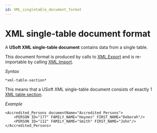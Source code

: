 ```yaml
---
id: XML_singletable_document_format
---
```


# XML single-table document format

A **USoft XML single-table document** contains data from a single table.

This document format is produced by calls to [XML.Export](/docs/Extensions/XML_internal_component/XMLExport.md) and is re-importable by calling [XML.Import](/docs/Extensions/XML_internal_component/XMLImport.md).

*Syntax*

```
*xml-table-section*
```

This means that a USoft XML single-table document consists of exactly 1 [XML table section](/docs/Repositories/USoft_XML_formats/XML_table_section_syntax.md).

*Example*

```language-xml
<Accredited_Persons documentName="Accredited Persons">
    <PERSON ID="177" FAMILY_NAME="Haynes" FIRST_NAME="Deborah"/>
    <PERSON ID="112" FAMILY_NAME="Smith" FIRST_NAME="John"/>
</Accredited_Persons>
```

 